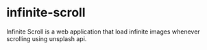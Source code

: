 # infinite-scroll
Infinite Scroll is a web application that load infinite images whenever scrolling using unsplash api.
